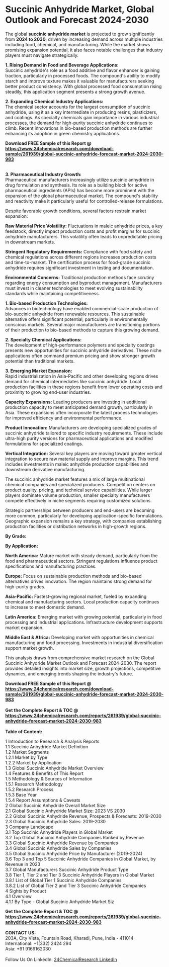 <h1>Succinic Anhydride Market, Global Outlook and Forecast 2024-2030</h1><p>The global <strong>succinic anhydride market</strong> is projected to grow significantly from <strong>2024 to 2030</strong>, driven by increasing demand across multiple industries including food, chemical, and manufacturing. While the market shows promising expansion potential, it also faces notable challenges that industry players must navigate strategically.</p><p><strong>1. Rising Demand in Food and Beverage Applications:</strong><br>
Succinic anhydride's role as a food additive and flavor enhancer is gaining traction, particularly in processed foods. The compound's ability to modify starch and improve texture makes it valuable for manufacturers seeking better product consistency. With global processed food consumption rising steadily, this application segment presents a strong growth avenue.</p><p><strong>2. Expanding Chemical Industry Applications:</strong><br>
The chemical sector accounts for the largest consumption of succinic anhydride, using it as a key intermediate in producing resins, plasticizers, and coatings. As specialty chemicals gain importance in various industrial processes, the demand for high-purity succinic anhydride continues to climb. Recent innovations in bio-based production methods are further enhancing its adoption in green chemistry applications.</p><div><b>Download FREE Sample of this Report @ 
            <a href="https://www.24chemicalresearch.com/download-sample/261939/global-succinic-anhydride-forecast-market-2024-2030-983">
            https://www.24chemicalresearch.com/download-sample/261939/global-succinic-anhydride-forecast-market-2024-2030-983</a></b></div><br><p><strong>3. Pharmaceutical Industry Growth:</strong><br>
Pharmaceutical manufacturers increasingly utilize succinic anhydride in drug formulation and synthesis. Its role as a building block for active pharmaceutical ingredients (APIs) has become more prominent with the expansion of the global pharmaceutical market. The compound's stability and reactivity make it particularly useful for controlled-release formulations.</p><p>Despite favorable growth conditions, several factors restrain market expansion:</p><p><strong>Raw Material Price Volatility:</strong> Fluctuations in maleic anhydride prices, a key feedstock, directly impact production costs and profit margins for succinic anhydride manufacturers. This volatility often leads to unpredictable pricing in downstream markets.</p><p><strong>Stringent Regulatory Requirements:</strong> Compliance with food safety and chemical regulations across different regions increases production costs and time-to-market. The certification process for food-grade succinic anhydride requires significant investment in testing and documentation.</p><p><strong>Environmental Concerns:</strong> Traditional production methods face scrutiny regarding energy consumption and byproduct management. Manufacturers must invest in cleaner technologies to meet evolving sustainability standards while maintaining competitiveness.</p><p><strong>1. Bio-based Production Technologies:</strong><br>
Advances in biotechnology have enabled commercial-scale production of bio-succinic anhydride from renewable resources. This sustainable alternative offers significant potential, particularly in environmentally conscious markets. Several major manufacturers are transitioning portions of their production to bio-based methods to capture this growing demand.</p><p><strong>2. Specialty Chemical Applications:</strong><br>
The development of high-performance polymers and specialty coatings presents new opportunities for succinic anhydride derivatives. These niche applications often command premium pricing and show stronger growth potential than traditional markets.</p><p><strong>3. Emerging Market Expansion:</strong><br>
Rapid industrialization in Asia-Pacific and other developing regions drives demand for chemical intermediates like succinic anhydride. Local production facilities in these regions benefit from lower operating costs and proximity to growing end-user industries.</p><p><strong>Capacity Expansions:</strong> Leading producers are investing in additional production capacity to meet anticipated demand growth, particularly in Asia. These expansions often incorporate the latest process technologies for improved efficiency and environmental performance.</p><p><strong>Product Innovation:</strong> Manufacturers are developing specialized grades of succinic anhydride tailored to specific industry requirements. These include ultra-high purity versions for pharmaceutical applications and modified formulations for specialized coatings.</p><p><strong>Vertical Integration:</strong> Several key players are moving toward greater vertical integration to secure raw material supply and improve margins. This trend includes investments in maleic anhydride production capabilities and downstream derivative manufacturing.</p><p>The succinic anhydride market features a mix of large multinational chemical companies and specialized producers. Competition centers on product quality, pricing, and technical service capabilities. While larger players dominate volume production, smaller specialty manufacturers compete effectively in niche segments requiring customized solutions.</p><p>Strategic partnerships between producers and end-users are becoming more common, particularly for developing application-specific formulations. Geographic expansion remains a key strategy, with companies establishing production facilities or distribution networks in high-growth regions.</p><p><strong>By Grade:</strong></p><p><strong>By Application:</strong></p><p><strong>North America:</strong> Mature market with steady demand, particularly from the food and pharmaceutical sectors. Stringent regulations influence product specifications and manufacturing practices.</p><p><strong>Europe:</strong> Focus on sustainable production methods and bio-based alternatives drives innovation. The region maintains strong demand for high-purity grades.</p><p><strong>Asia-Pacific:</strong> Fastest-growing regional market, fueled by expanding chemical and manufacturing sectors. Local production capacity continues to increase to meet domestic demand.</p><p><strong>Latin America:</strong> Emerging market with growing potential, particularly in food processing and industrial applications. Infrastructure development supports market expansion.</p><p><strong>Middle East &amp; Africa:</strong> Developing market with opportunities in chemical manufacturing and food processing. Investments in industrial diversification support market growth.</p><p>This analysis draws from comprehensive market research on the Global Succinic Anhydride Market Outlook and Forecast 2024-2030. The report provides detailed insights into market size, growth projections, competitive dynamics, and emerging trends shaping the industry's future.</p><div><b>Download FREE Sample of this Report @ 
            <a href="https://www.24chemicalresearch.com/download-sample/261939/global-succinic-anhydride-forecast-market-2024-2030-983">
            https://www.24chemicalresearch.com/download-sample/261939/global-succinic-anhydride-forecast-market-2024-2030-983</a></b></div><br><div><b>Get the Complete Report & TOC @ 
            <a href="https://www.24chemicalresearch.com/reports/261939/global-succinic-anhydride-forecast-market-2024-2030-983">
            https://www.24chemicalresearch.com/reports/261939/global-succinic-anhydride-forecast-market-2024-2030-983</a></b></div><br>
            <b>Table of Content:</b><p>1 Introduction to Research & Analysis Reports<br />
    1.1 Succinic Anhydride Market Definition<br />
    1.2 Market Segments<br />
        1.2.1 Market by Type<br />
        1.2.2 Market by Application<br />
    1.3 Global Succinic Anhydride Market Overview<br />
    1.4 Features & Benefits of This Report<br />
    1.5 Methodology & Sources of Information<br />
        1.5.1 Research Methodology<br />
        1.5.2 Research Process<br />
        1.5.3 Base Year<br />
        1.5.4 Report Assumptions & Caveats<br />
2 Global Succinic Anhydride Overall Market Size<br />
    2.1 Global Succinic Anhydride Market Size: 2023 VS 2030<br />
    2.2 Global Succinic Anhydride Revenue, Prospects & Forecasts: 2019-2030<br />
    2.3 Global Succinic Anhydride Sales: 2019-2030<br />
3 Company Landscape<br />
    3.1 Top Succinic Anhydride Players in Global Market<br />
    3.2 Top Global Succinic Anhydride Companies Ranked by Revenue<br />
    3.3 Global Succinic Anhydride Revenue by Companies<br />
    3.4 Global Succinic Anhydride Sales by Companies<br />
    3.5 Global Succinic Anhydride Price by Manufacturer (2019-2024)<br />
    3.6 Top 3 and Top 5 Succinic Anhydride Companies in Global Market, by Revenue in 2023<br />
    3.7 Global Manufacturers Succinic Anhydride Product Type<br />
    3.8 Tier 1, Tier 2 and Tier 3 Succinic Anhydride Players in Global Market<br />
        3.8.1 List of Global Tier 1 Succinic Anhydride Companies<br />
        3.8.2 List of Global Tier 2 and Tier 3 Succinic Anhydride Companies<br />
4 Sights by Product<br />
    4.1 Overview<br />
        4.1.1 By Type - Global Succinic Anhydride Market Siz</p><div><b>Get the Complete Report & TOC @ 
            <a href="https://www.24chemicalresearch.com/reports/261939/global-succinic-anhydride-forecast-market-2024-2030-983">
            https://www.24chemicalresearch.com/reports/261939/global-succinic-anhydride-forecast-market-2024-2030-983</a></b></div><br><b>CONTACT US:</b><br>
            203A, City Vista, Fountain Road, Kharadi, Pune, India - 411014<br>
            International: +1(332) 2424 294<br>
            Asia: +91 9169162030 <br><br>
            Follow Us On LinkedIn: <a href="https://www.linkedin.com/company/24chemicalresearch/">24ChemicalResearch LinkedIn</a>